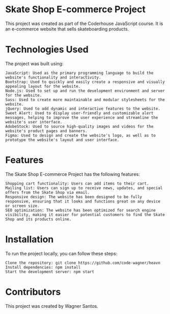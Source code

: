 # Skate Shop E-commerce Project

This project was created as part of the Coderhouse JavaScript course. It is an e-commerce website that sells skateboarding products.

# Technologies Used

The project was built using:

    JavaScript: Used as the primary programming language to build the website's functionality and interactivity.
    Bootstrap: Used to quickly and easily create a responsive and visually appealing layout for the website.
    Node.js: Used to set up and run the development environment and server for the website.
    Sass: Used to create more maintainable and modular stylesheets for the website.
    jQuery: Used to add dynamic and interactive features to the website.
    Sweet Alert: Used to display user-friendly and customizable alert messages, helping to improve the user experience and streamline the website's user interface.
    AdobeStock: Used to source high-quality images and videos for the website's product pages and banners.
    Figma: Used to design and create the website's logo, as well as to prototype the website's layout and user interface.

# Features

The Skate Shop E-commerce Project has the following features:

    Shopping cart functionality: Users can add items to their cart.
    Mailing list: Users can sign up to receive news, updates, and special offers from the Skate Shop via email.
    Responsive design: The website has been designed to be fully responsive, ensuring that it looks and functions great on any device or screen size.
    SEO optimization: The website has been optimized for search engine visibility, making it easier for potential customers to find the Skate Shop and its products online.

# Installation

To run the project locally, you can follow these steps:

    Clone the repository: git clone https://github.com/code-wagner/heavn
    Install dependencies: npm install
    Start the development server: npm start

# Contributors

This project was created by Wagner Santos.
